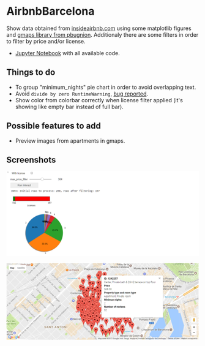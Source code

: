 # AirbnbBarcelona
Show data obtained from [insideairbnb.com](http://insideairbnb.com) using some matplotlib figures and [gmaps library from pbugnion](https://github.com/pbugnion/gmaps). Additionaly there are some filters in order to filter by price and/or license.

- [Jupyter Notebook](AirbnbBarcelona/jupyter/Airbnb_Maps.ipynb) with all available code.

## Things to do
- To group "minimum_nights" pie chart in order to avoid overlapping text.
- Avoid ```divide by zero RuntimeWarning```, [bug reported](https://github.com/matplotlib/matplotlib/issues/8534).
- Show color from colorbar correctly when license filter applied (it's showing like empty bar instead of full bar).

## Possible features to add
- Preview images from apartments in gmaps.

## Screenshots
![airbnbBarcelona Gmaps](AirbnbBarcelona/img/airbnbBarcelona_Matplotlib.png)

![airbnbBarcelona Matplotlib](AirbnbBarcelona/img/airbnbBarcelona_maps.png)
